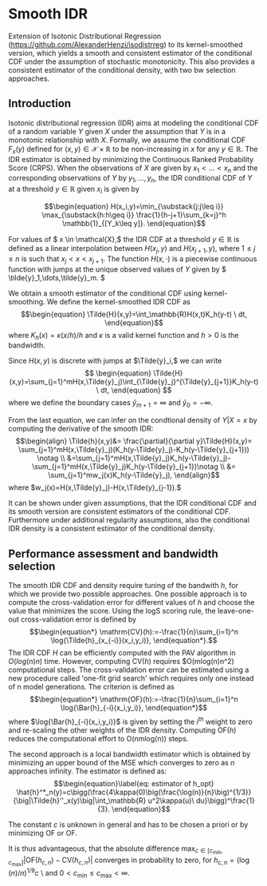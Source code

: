 # Smooth IDR
Extension of Isotonic Distributional Regression (https://github.com/AlexanderHenzi/isodistrreg) to its kernel-smoothed version, which yields a smooth and consistent estimator of the conditional CDF under the assumption of stochastic monotonicity. This also provides a consistent estimator of the conditional density, with two bw selection approaches.

## Introduction

Isotonic distributional regression (IDR) aims at modeling the conditional CDF of a random variable $Y$ given $X$ under the assumption that $Y$ is in a monotonic relationship with $X.$ Formally, we assume the conditional CDF $F_x(y)$ defined for $(x,y) \in \mathcal{X}\times \mathbb{R}$ to be non-increasing in $x$ for any $y \in \mathbb{R}.$
The IDR estimator is obtained by minimizing the Continuous Ranked Probability Score (CRPS).
When the observations of $X$ are given by $x_1 < \dots < x_n$ and the corresponding observations of $Y$ by $y_1,\dots,y_n,$ the IDR conditional CDF of $Y$ at a threshold $y \in \mathbb{R}$ given $x_i$ is given by

$$\begin{equation}
    H(x_i,y)=\min_{\substack{j:j\leq i}} \max_{\substack{h:h\geq i}} \frac{1}{h-j+1}\sum_{k=j}^h \mathbb{1}_{[Y_k\leq y]}.
\end{equation}$$

For values of $ x \in \mathcal{X},$ the IDR CDF at a threshold $y \in \mathbb{R}$ is defined as a linear interpolation between $H(x_j,y)$ and $H(x_{j+1},y),$ where $1\leq j\leq n$ is such that 
$x_j < x< x_{j+1}.$ 
The function $H(x,\cdot)$ is a piecewise continuous function with jumps at the unique observed values of $Y$ given by $ \tilde{y}_1,\dots,\tilde{y}_m. $

We obtain a smooth estimator of the conditional CDF using kernel-smoothing. We define the kernel-smoothed IDR CDF as 
$$\begin{equation}
        \Tilde{H}(x,y)=\int_\mathbb{R}H(x,t)K_h(y-t) \ dt,
    \end{equation}$$
where $K_h(x)=\kappa(x/h)/h$ and $\kappa$ is a valid kernel function and $h>0$ is the bandwidth.

Since $H(x,y)$ is discrete with jumps at $\Tilde{y}_i,$ we can write $$ \begin{equation}
    \Tilde{H}(x,y)=\sum_{j=1}^mH(x,\Tilde{y}_j)\int_{\Tilde{y}_j}^{\Tilde{y}_{j+1}}K_h(y-t) \ dt,
\end{equation} $$
where we define the boundary cases $\tilde{y}_{m+1} = \infty$ and $\tilde{y}_0 = -\infty.$

From the last equation, we can infer on the condtional density of $Y|X=x$ by computing the derivative of the smooth IDR:
$$\begin{align}
    \Tilde{h}(x,y)&= \frac{\partial}{\partial y}\Tilde{H}(x,y)= \sum_{j=1}^mH(x,\Tilde{y}_j)(K_h(y-\Tilde{y}_j)-K_h(y-\Tilde{y}_{j+1})) \notag \\
    &=\sum_{j=1}^mH(x,\Tilde{y}_j)K_h(y-\Tilde{y}_j)-\sum_{j=1}^mH(x,\Tilde{y}_j)K_h(y-\Tilde{y}_{j+1})\notag \\
    &= \sum_{j=1}^mw_j(x)K_h(y-\Tilde{y}_j),
\end{align}$$
where $w_j(x)=H(x,\Tilde{y}_j)-H(x,\Tilde{y}_{j-1}).$

It can be shown under given assumptions, that the IDR conditional CDF and its smooth version are consistent estimators of the conditional CDF. Furthermore under additional regularity assumptions, also the conditional IDR density is a consistent estimator of the conditional density.

## Performance assessment and bandwidth selection

The smooth IDR CDF and density require tuning of the bandwith $h,$ for which we provide two possible approaches.
One possible approach is to compute the cross-validation error for different values of $h$ and choose the value that minimizes the score. Using the $\mathrm{logS}$ scoring rule, the leave-one-out cross-validation error is defined by 
$$\begin{equation*}
    \mathrm{CV}(h):=-\frac{1}{n}\sum_{i=1}^n \log{\Tilde{h}_{x_{-i}}(x_i,y_i)},
\end{equation*}.$$
The IDR CDF $H$ can be efficiently computed with the PAV algorithm in $O(log(n)n)$ time. However, computing $\mathrm{CV}(h)$
requires $O(mlog(n)n^2) computational steps. The cross-validation error can be estimated using a new procedure called 'one-fit grid search' which requires only one instead of n model generations. 
The criterion is defined as $$\begin{equation*}
    \mathrm{OF}(h):=-\frac{1}{n}\sum_{i=1}^n \log{\Bar{h}_{-i}(x_i,y_i)},
\end{equation*}$$
where $\log{\Bar{h}_{-i}(x_i,y_i)}$ is given by setting the $i^{th}$ weight to zero and re-scaling the other weights of the IDR density. 
Computing $\mathrm{OF}(h)$ reduces the computational effort to O(nmlog(n)) steps.

The second approach is a local bandwidth estimator which is obtained by minimizing an upper bound of the $\mathrm{MSE}$ which converges to zero as $n$ approaches infinity. The estimator is defined as:
 $$\begin{equation}\label{eq: estimator of h_opt}
    \hat{h}^*_n(y)=c\bigg(\frac{4\kappa(0)\big(\frac{\log(n)}{n}\big)^{1/3}}{\big|\Tilde{h}''_x(y)\big|\int_\mathbb{R} u^2\kappa(u)\ du}\bigg)^\frac{1}{3}.
\end{equation}$$ 


The constant $c$ is unknown in general and has to be chosen a priori or by minimizing $\mathrm{OF}$ or $\mathrm{OF}.$

It is thus advantageous, that the absolute difference $\max_{c \in [c_{\min}, c_{\max}]}|\mathrm{OF}(h_{c,n}) - \mathrm{CV}(h_{c,n})|$ converges in probability to zero, for $h_{c,n}=(\log(n)/n)^{1/9} c$ \ and  $0<c_{\min}\leq c_{\max}<\infty.$





  
